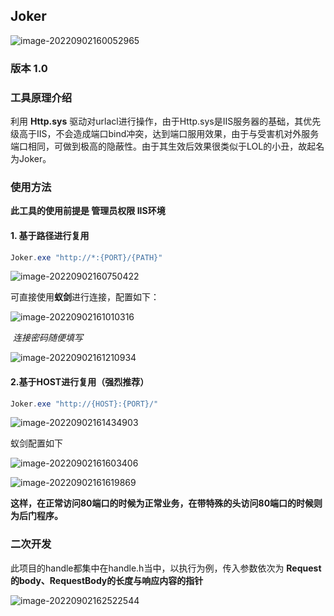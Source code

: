 ## Joker

![image-20220902160052965](https://image.perng.cn/image20220902160054.png)

### 版本 1.0

### 工具原理介绍

利用 **Http.sys** 驱动对urlacl进行操作，由于Http.sys是IIS服务器的基础，其优先级高于IIS，不会造成端口bind冲突，达到端口服用效果，由于与受害机对外服务端口相同，可做到极高的隐蔽性。由于其生效后效果很类似于LOL的小丑，故起名为Joker。

### 使用方法 

**此工具的使用前提是 管理员权限 IIS环境**

#### 1. 基于路径进行复用

~~~powershell
Joker.exe "http://*:{PORT}/{PATH}"
~~~

![image-20220902160750422](https://image.perng.cn/image20220902160751.png)

可直接使用**蚁剑**进行连接，配置如下：

![image-20220902161010316](https://image.perng.cn/image20220902161011.png)

​                                                                       *连接密码随便填写*

![image-20220902161210934](https://image.perng.cn/image20220902161212.png)

#### 2.基于HOST进行复用（强烈推荐）

~~~powershell
Joker.exe "http://{HOST}:{PORT}/"
~~~

![image-20220902161434903](https://image.perng.cn/image20220902161436.png)

蚁剑配置如下

![image-20220902161603406](https://image.perng.cn/image20220902161604.png)

![image-20220902161619869](https://image.perng.cn/image20220902161621.png)

**这样，在正常访问80端口的时候为正常业务，在带特殊的头访问80端口的时候则为后门程序。**

### 二次开发 

此项目的handle都集中在handle.h当中，以执行为例，传入参数依次为 **Request的body、RequestBody的长度与响应内容的指针**

![image-20220902162522544](https://image.perng.cn/image20220902162523.png)